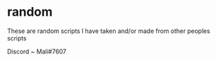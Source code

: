 # random
These are random scripts I have taken and/or made from other peoples scripts

Discord ~ Mali#7607
